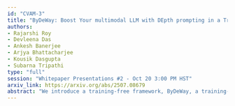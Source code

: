 ```yaml
---
id: "CVAM-3"
title: "ByDeWay: Boost Your multimodal LLM with DEpth prompting in a Training-Free Way"
authors:
- Rajarshi Roy
- Devleena Das
- Ankesh Banerjee
- Arjya Bhattacharjee
- Kousik Dasgupta
- Subarna Tripathi
type: "full"
session: "Whitepaper Presentations #2 - Oct 20 3:00 PM HST"
arxiv_link: https://arxiv.org/abs/2507.08679
abstract: "We introduce a training-free framework, ByDeWay, a training-free method to boost the performances of Multimodal Large Language Models. Specifically, ByDeWay leverages a novel prompting strategy, Layered-Depth-Based Prompting (LDP), that enhances the spatial reasoning and grounding capabilities of Multimodal Large Language Models (MLLMs). Our key insight is to inject structured spatial context derived from monocular depth estimation into the input prompts—without modifying any model parameters. By segmenting scenes into closest, mid-range, and farthest depth layers and generating region-specific captions using a grounded vision-language model, we produce explicit depth-aware textual descriptions. These descriptions are concatenated with image-question prompts to guide the model toward spatially grounded and hallucination-resistant outputs. Our method is lightweight, modular, and compatible with any black-box MLLM. Evaluations on hallucination-sensitive (POPE) and reasoning-intensive (GQA) tasks show consistent improvements across multiple MLLMs, demonstrating the effectiveness of depth-aware prompting in a zero-training setup."
---
```

